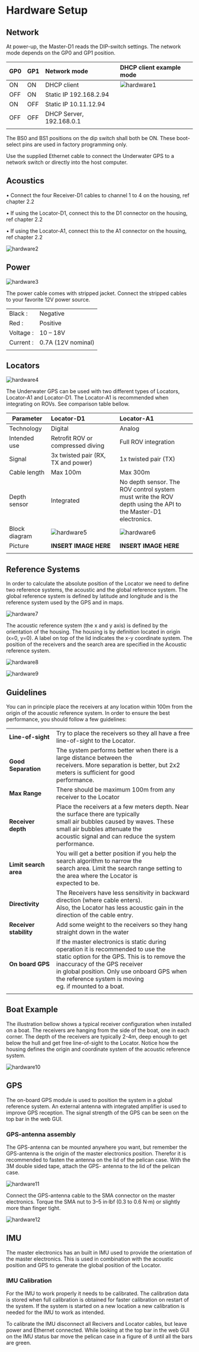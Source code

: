 # Hardware Setup

## Network

At power-up, the Master-D1 reads the DIP-switch settings. The network mode depends on the GP0 and GP1 position. 

| GP0                 | GP1                  | Network mode         | DHCP client example mode |   
| ------------------- | :------------------- | :------------------- | :------------------- |
| ON                  | ON                   | DHCP client          |  ![hardware1](img/hardware_1.png)   |
| OFF                 | ON                   | Static IP 192.168.2.94 |                      |
| ON                  | OFF                  | Static IP 10.11.12.94 |                      |
| OFF                 | OFF                  | DHCP Server, 192.168.0.1 |                      |
|   |   |   |   |

The BS0 and BS1 positions on the dip switch shall both be ON. These boot-select pins are used in factory programming only.

Use the supplied Ethernet cable to connect the Underwater GPS to a network switch or directly into the host computer. 

## Acoustics

• Connect the four Receiver-D1 cables to channel 1 to 4 on the housing, ref chapter 2.2

• If using the Locator-D1, connect this to the D1 connector on the housing, ref chapter 2.2

• If using the Locator-A1, connect this to the A1 connector on the housing, ref chapter 2.2

![hardware2](img/hardware_2.png)

## Power

![hardware3](img/hardware_3.png)

The power cable comes with stripped jacket. Connect the stripped cables to your favorite 12V power source.

|           |                     |
| --------- | :------------------ |
| Black   : | Negative            |
| Red     : | Positive            |
| Voltage : | 10 – 18V            |
| Current : | 0.7A  (12V nominal) |
|   |   |

## Locators

![hardware4](img/hardware_4.png)

The Underwater GPS can be used with two different types of Locators, Locator-A1 and Locator-D1. The Locator-A1 is recommended when integrating on ROVs. See comparison table bellow.

| Parameter           | Locator-D1           | Locator-A1           |  
| ------------------- | :------------------- | :------------------- |
| Technology          | Digital              | Analog          |
| Intended use        | Retrofit ROV or compressed diving | Full ROV integration |
| Signal              | 3x twisted pair (RX, TX and power) | 1x twisted pair (TX) |
| Cable length        | Max 100m             | Max 300m |
| Depth sensor        | Integrated           | No depth sensor. The ROV control system<br/> must write the ROV depth using the API to <br/>the Master-D1 electronics.  |
| Block diagram       | ![hardware5](img/hardware_5.png) | ![hardware6](img/hardware_6.png) |
| Picture             | **INSERT IMAGE HERE** | **INSERT IMAGE HERE** |
|   |   |   |

## Reference Systems

In order to calculate the absolute position of the Locator we need to define two reference systems, the acoustic and the global reference system. The global reference system is defined by latitude and longitude and is the reference system used by the GPS and in maps.

![hardware7](img/hardware_7.png)

The acoustic reference system  (the x and y axis) is defined by the orientation of the housing. The housing is by definition located in origin (x=0, y=0).  A label on top of the lid indicates the x-y coordinate system. The position of the receivers and the search area are specified in the Acoustic reference system.

![hardware8](img/hardware_8.png)

![hardware9](img/hardware_9.png)

## Guidelines

You can in principle place the receivers at any location within 100m from the origin of the acoustic reference system. In order to ensure the best performance, you should follow a few guidelines:

|                     |                      |
| ------------------- | :------------------- |
| **Line-of-sight**   | Try to place the receivers so they all have a free line-of-sight to the Locator. |
| **Good Separation** | The system performs better when there is a large distance between the <br/> receivers. More separation is better, but 2x2 meters is sufficient for good<br/> performance.   |
| **Max Range**       | There should be maximum 100m from any receiver to the Locator |
| **Receiver depth**  | Place the receivers at a few meters depth. Near the surface there are typically <br/>small air bubbles caused by waves. These small air bubbles attenuate the <br/>acoustic signal and can reduce the system performance.              |
| **Limit search area** | You will get a better position if you help the search algorithm to narrow the <br/>search area. Limit the search range setting to the area where the Locator is <br/>expected to be. |
| **Directivity**     | The Receivers have less sensitivity in backward direction (where cable enters). <br/>Also, the Locator has less acoustic gain in the direction of the cable entry.  |
| **Receiver stability** | Add some weight to the receivers so they hang straight down in the water  |
| **On board GPS**    | If the master electronics is static during operation it is recommended to use the <br/>static option for the GPS. This is to remove the inaccuracy of the GPS receiver <br/>in global position. Only use onboard GPS when the reference system is moving <br/>eg. if mounted to a boat.  |
|   |   |

## Boat Example

The illustration bellow shows a typical receiver configuration when installed on a boat. The receivers are hanging from the side of the boat, one in each corner. The depth of the receivers are typically 2-4m, deep enough to get below the hull and get free line-of-sight to the Locator. Notice how the housing defines the origin and coordinate system of the acoustic reference system.

![hardware10](img/hardware_10.png)

## GPS

The on-board GPS module is used to position the system in a global reference system. An external antenna with integrated amplifier is used to improve GPS reception. The signal strength of the GPS can be seen on the top bar in the web GUI.

### GPS-antenna assembly

The GPS-antenna can be mounted anywhere you want, but remember the GPS-antenna is the origin of the master electronics position. Therefor it is recommended to fasten the antenna on the lid of the pelican case. With the 3M double sided tape, attach the GPS- antenna to the lid of the pelican case.

![hardware11](img/hardware_11.jpg)

Connect the GPS-antenna cable to the SMA connector on the master electronics. Torque the SMA nut to 3–5 in·lbf (0.3 to 0.6 N·m) or slightly more than finger tight.

![hardware12](img/hardware_12.png)

## IMU

The master electronics has an built in IMU used to provide the orientation of the master electronics. This is used in combination with the acoustic position and GPS to generate the global position of the Locator.

### IMU Calibration

For the IMU to work properly it needs to be calibrated. The calibration data is stored when full calibration is obtained for faster calibration on restart of the system. If the system is started on a new location a new calibration is needed for the IMU to work as intended. 

To calibrate the IMU disconnect all Recivers and Locator cables, but leave power and Ethernet connected. While looking at the top bar in the web GUI on the IMU status bar move the pelican case in a figure of 8 until all the bars are green. 
